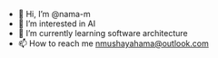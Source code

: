- 👋 Hi, I’m @nama-m
- 👀 I’m interested in AI 
- 🌱 I’m currently learning software architecture
- 📫 How to reach me nmushayahama@outlook.com

<!---
nama-m/nama-m is a ✨ special ✨ repository because its `README.md` (this file) appears on your GitHub profile.
You can click the Preview link to take a look at your changes.
--->

